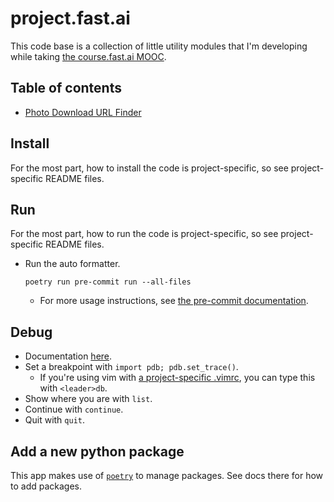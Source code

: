 # project.fast.ai
This code base is a collection of little utility modules that I'm developing while taking [the course.fast.ai MOOC](https://course.fast.ai/).

## Table of contents
* [Photo Download URL Finder](photo_download_url_finder/README.md)

## Install
For the most part, how to install the code is project-specific, so see project-specific README files.

## Run
For the most part, how to run the code is project-specific, so see project-specific README files.

* Run the auto formatter.
  ```console
  poetry run pre-commit run --all-files
  ```
  * For more usage instructions, see [the pre-commit documentation](https://pre-commit.com/).

## Debug
* Documentation [here](https://docs.python.org/3/library/pdb.html).
* Set a breakpoint with `import pdb; pdb.set_trace()`.
  * If you're using vim with [a project-specific .vimrc](https://andrew.stwrt.ca/posts/project-specific-vimrc/), you can type this with `<leader>db`.
* Show where you are with `list`.
* Continue with `continue`.
* Quit with `quit`.

## Add a new python package
This app makes use of [`poetry`](https://python-poetry.org/) to manage packages. See docs there for how to add packages.
